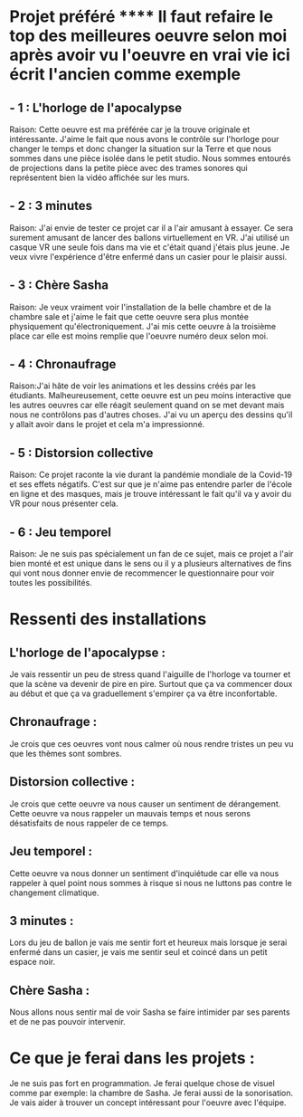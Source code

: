 # Projet préféré **** Il faut refaire le top des meilleures oeuvre selon moi après avoir vu l'oeuvre en vrai vie ici écrit l'ancien comme exemple
## - 1 : L'horloge de l'apocalypse

Raison: Cette oeuvre est ma préférée car je la trouve originale et intéressante. J'aime le fait que nous avons le contrôle sur l'horloge pour changer le temps et donc changer la situation sur la Terre et que nous sommes dans une pièce isolée dans le petit studio. Nous sommes entourés de projections dans la petite pièce avec des trames sonores qui représentent bien la vidéo affichée sur les murs.


## - 2 : 3 minutes

Raison: J'ai envie de tester ce projet car il a l'air amusant à essayer. Ce sera surement amusant de lancer des ballons virtuellement en VR. J'ai utilisé un casque VR une seule fois dans ma vie et c'était quand j'étais plus jeune. Je veux vivre l'expérience d'être enfermé dans un casier pour le plaisir aussi.

## - 3 : Chère Sasha

Raison: Je veux vraiment voir l'installation de la belle chambre et de la chambre sale et j'aime le fait que cette oeuvre sera plus montée physiquement qu'électroniquement. J'ai mis cette oeuvre à la troisième place car elle est moins remplie que l'oeuvre numéro deux selon moi.


## - 4 : Chronaufrage

Raison:J'ai hâte de voir les animations et les dessins créés par les étudiants. Malheureusement, cette oeuvre est un peu moins interactive que les autres oeuvres car elle réagit seulement quand on se met devant mais nous ne contrôlons pas d'autres choses. J'ai vu un aperçu des dessins qu'il y allait avoir dans le projet et cela m'a impressionné.

## - 5 : Distorsion collective

Raison: Ce projet raconte la vie durant la pandémie mondiale de la Covid-19 et ses effets négatifs. C'est sur que je n'aime pas entendre parler de l'école en ligne et des masques, mais je trouve intéressant le fait qu'il va y avoir du VR pour nous présenter cela.

## - 6 : Jeu temporel

Raison: Je ne suis pas spécialement un fan de ce sujet, mais ce projet a l'air bien monté et est unique dans le sens ou il y a plusieurs alternatives de fins qui vont nous donner envie de recommencer le questionnaire pour voir toutes les possibilités.




# Ressenti des installations

## L'horloge de l'apocalypse :
Je vais ressentir un peu de stress quand l'aiguille de l'horloge va tourner et que la scène va devenir de pire en pire. Surtout que ça va commencer doux au début et que ça va graduellement s'empirer ça va être inconfortable.

## Chronaufrage :
Je crois que ces oeuvres vont nous calmer où nous rendre tristes un peu vu que les thèmes sont sombres.

## Distorsion collective :
Je crois que cette oeuvre va nous causer un sentiment de dérangement. Cette oeuvre va nous rappeler un mauvais temps et nous serons désatisfaits de nous rappeler de ce temps.

## Jeu temporel :
Cette oeuvre va nous donner un sentiment d'inquiétude car elle va nous rappeler à quel point nous sommes à risque si nous ne luttons pas contre le changement climatique.

## 3 minutes :
Lors du jeu de ballon je vais me sentir fort et heureux mais lorsque je serai enfermé dans un casier, je vais me sentir seul et coincé dans un petit espace noir.

## Chère Sasha :
Nous allons nous sentir mal de voir Sasha se faire intimider par ses parents et de ne pas pouvoir intervenir.

# Ce que je ferai dans les projets :
Je ne suis pas fort en programmation. Je ferai quelque chose de visuel comme par exemple: la chambre de Sasha. Je ferai aussi de la sonorisation. Je vais aider à trouver un concept intéressant pour l'oeuvre avec l'équipe.

